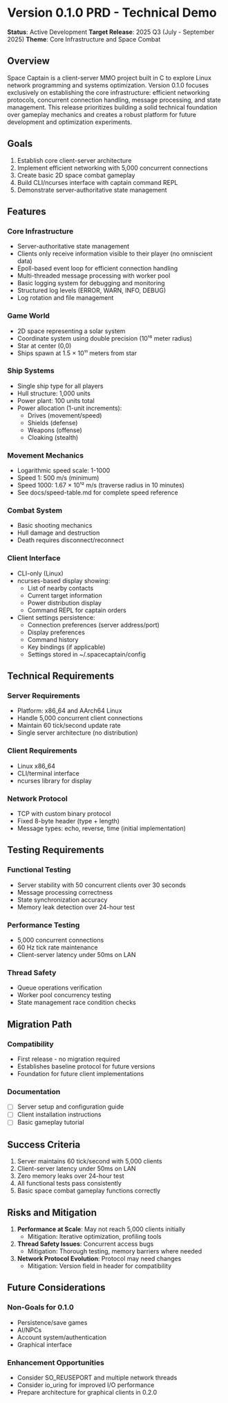 # Version 0.1.0 PRD - Technical Demo

**Status**: Active Development
**Target Release**: 2025 Q3 (July - September 2025)
**Theme**: Core Infrastructure and Space Combat

## Overview

Space Captain is a client-server MMO project built in C to explore Linux network programming and systems optimization. Version 0.1.0 focuses exclusively on establishing the core infrastructure: efficient networking protocols, concurrent connection handling, message processing, and state management. This release prioritizes building a solid technical foundation over gameplay mechanics and creates a robust platform for future development and optimization experiments.

## Goals

1. Establish core client-server architecture
2. Implement efficient networking with 5,000 concurrent connections
3. Create basic 2D space combat gameplay
4. Build CLI/ncurses interface with captain command REPL
5. Demonstrate server-authoritative state management

## Features

### Core Infrastructure
- Server-authoritative state management
- Clients only receive information visible to their player (no omniscient data)
- Epoll-based event loop for efficient connection handling
- Multi-threaded message processing with worker pool
- Basic logging system for debugging and monitoring
- Structured log levels (ERROR, WARN, INFO, DEBUG)
- Log rotation and file management

### Game World
- 2D space representing a solar system
- Coordinate system using double precision (10¹⁵ meter radius)
- Star at center (0,0)
- Ships spawn at 1.5 × 10¹¹ meters from star

### Ship Systems
- Single ship type for all players
- Hull structure: 1,000 units
- Power plant: 100 units total
- Power allocation (1-unit increments):
  - Drives (movement/speed)
  - Shields (defense)
  - Weapons (offense)
  - Cloaking (stealth)

### Movement Mechanics
- Logarithmic speed scale: 1-1000
- Speed 1: 500 m/s (minimum)
- Speed 1000: 1.67 × 10¹² m/s (traverse radius in 10 minutes)
- See docs/speed-table.md for complete speed reference

### Combat System
- Basic shooting mechanics
- Hull damage and destruction
- Death requires disconnect/reconnect

### Client Interface
- CLI-only (Linux)
- ncurses-based display showing:
  - List of nearby contacts
  - Current target information
  - Power distribution display
  - Command REPL for captain orders
- Client settings persistence:
  - Connection preferences (server address/port)
  - Display preferences
  - Command history
  - Key bindings (if applicable)
  - Settings stored in ~/.spacecaptain/config

## Technical Requirements

### Server Requirements
- Platform: x86_64 and AArch64 Linux
- Handle 5,000 concurrent client connections
- Maintain 60 tick/second update rate
- Single server architecture (no distribution)

### Client Requirements
- Linux x86_64
- CLI/terminal interface
- ncurses library for display

### Network Protocol
- TCP with custom binary protocol
- Fixed 8-byte header (type + length)
- Message types: echo, reverse, time (initial implementation)

## Testing Requirements

### Functional Testing
- Server stability with 50 concurrent clients over 30 seconds
- Message processing correctness
- State synchronization accuracy
- Memory leak detection over 24-hour test

### Performance Testing
- 5,000 concurrent connections
- 60 Hz tick rate maintenance
- Client-server latency under 50ms on LAN

### Thread Safety
- Queue operations verification
- Worker pool concurrency testing
- State management race condition checks

## Migration Path

### Compatibility
- First release - no migration required
- Establishes baseline protocol for future versions
- Foundation for future client implementations

### Documentation
- [ ] Server setup and configuration guide
- [ ] Client installation instructions
- [ ] Basic gameplay tutorial

## Success Criteria

1. Server maintains 60 tick/second with 5,000 clients
2. Client-server latency under 50ms on LAN
3. Zero memory leaks over 24-hour test
4. All functional tests pass consistently
5. Basic space combat gameplay functions correctly

## Risks and Mitigation

1. **Performance at Scale**: May not reach 5,000 clients initially
   - Mitigation: Iterative optimization, profiling tools
2. **Thread Safety Issues**: Concurrent access bugs
   - Mitigation: Thorough testing, memory barriers where needed
3. **Network Protocol Evolution**: Protocol may need changes
   - Mitigation: Version field in header for compatibility

## Future Considerations

### Non-Goals for 0.1.0
- Persistence/save games
- AI/NPCs
- Account system/authentication
- Graphical interface

### Enhancement Opportunities
- Consider SO_REUSEPORT and multiple network threads
- Consider io_uring for improved I/O performance
- Prepare architecture for graphical clients in 0.2.0
